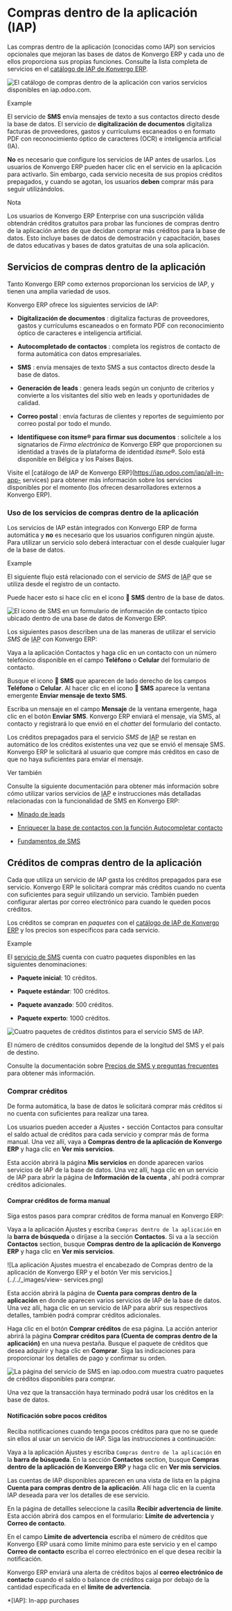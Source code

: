 # Compras dentro de la aplicación (IAP)

Las compras dentro de la aplicación (conocidas como IAP) son servicios
opcionales que mejoran las bases de datos de Konvergo ERP y cada uno de ellos
proporciona sus propias funciones. Consulte la lista completa de servicios en
el [catálogo de IAP de Konvergo ERP](https://iap.odoo.com/iap/all-in-app-services).

![El catálogo de compras dentro de la aplicación con varios servicios
disponibles en iap.odoo.com.](../../_images/iap.png) <div class="alert alert-success">
<p class="alert-title">
Example</p><p>El servicio de <b>SMS</b> envía mensajes de texto a sus contactos directo desde la base de datos. El servicio de <b>digitalización de documentos</b> digitaliza facturas de proveedores, gastos y currículums escaneados o en formato PDF con reconocimiento óptico de caracteres (OCR) e inteligencia artificial (IA).</p>
</div>

**No** es necesario que configure los servicios de IAP antes de usarlos. Los
usuarios de Konvergo ERP pueden hacer clic en el servicio en la aplicación para
activarlo. Sin embargo, cada servicio necesita de sus propios créditos
prepagados, y cuando se agotan, los usuarios **deben** comprar más para seguir
utilizándolos.

<div class="alert alert-primary">
<p class="alert-title">
Nota</p><p>Los usuarios de Konvergo ERP Enterprise con una suscripción válida obtendrán créditos gratuitos para probar las funciones de compras dentro de la aplicación antes de que decidan comprar más créditos para la base de datos. Esto incluye bases de datos de demostración y capacitación, bases de datos educativas y bases de datos gratuitas de una sola aplicación.</p>
</div>

## Servicios de compras dentro de la aplicación

Tanto Konvergo ERP como externos proporcionan los servicios de IAP, y tienen una
amplia variedad de usos.

Konvergo ERP ofrece los siguientes servicios de IAP:

  * **Digitalización de documentos** : digitaliza facturas de proveedores, gastos y currículums escaneados o en formato PDF con reconocimiento óptico de caracteres e inteligencia artificial.

  * **Autocompletado de contactos** : completa los registros de contacto de forma automática con datos empresariales.

  * **SMS** : envía mensajes de texto SMS a sus contactos directo desde la base de datos.

  * **Generación de leads** : genera leads según un conjunto de criterios y convierte a los visitantes del sitio web en leads y oportunidades de calidad.

  * **Correo postal** : envía facturas de clientes y reportes de seguimiento por correo postal por todo el mundo.

  * **Identifíquese con itsme®️ para firmar sus documentos** : solicítele a los signatarios de _Firma electrónica_ de Konvergo ERP que proporcionen su identidad a través de la plataforma de identidad _itsme‍®_. Solo está disponible en Bélgica y los Países Bajos.

Visite el [catálogo de IAP de Konvergo ERP](https://iap.odoo.com/iap/all-in-app-
services) para obtener más información sobre los servicios disponibles por el
momento (los ofrecen desarrolladores externos a Konvergo ERP).

### Uso de los servicios de compras dentro de la aplicación

Los servicios de IAP están integrados con Konvergo ERP de forma automática y **no** es
necesario que los usuarios configuren ningún ajuste. Para utilizar un servicio
solo deberá interactuar con el desde cualquier lugar de la base de datos.

<div class="alert alert-success">
<p class="alert-title">
Example</p><p>El siguiente flujo está relacionado con el servicio de <em>SMS</em> de <abbr title="In-app purchases">IAP</abbr> que se utiliza desde el registro de un contacto.</p>
<p>Puede hacer esto si hace clic en el icono <b>📱 SMS</b> dentro de la base de datos.</p>
<img alt="El icono de SMS en un formulario de información de contacto típico ubicado dentro de una base de datos de Konvergo ERP." class="align-center" src="../../_images/sms-icon.png"/>
<p>Los siguientes pasos describen una de las maneras de utilizar el servicio <em>SMS</em> de <abbr title="In-app purchases">IAP</abbr> con Konvergo ERP:</p>
<p>Vaya a la aplicación Contactos y haga clic en un contacto con un número telefónico disponible en el campo <b>Teléfono</b> o <b>Celular</b> del formulario de contacto.</p>
<p>Busque el icono <b>📱 SMS</b> que aparecen de lado derecho de los campos <b>Teléfono</b> o <b>Celular</b>. Al hacer clic en el icono <b>📱 SMS</b> aparece la ventana emergente <b>Enviar mensaje de texto SMS</b>.</p>
<p>Escriba un mensaje en el campo <b>Mensaje</b> de la ventana emergente, haga clic en el botón <b>Enviar SMS</b>. Konvergo ERP enviará el mensaje, vía SMS, al contacto y registrará lo que envió en el <em>chatter</em> del formulario del contacto.</p>
<p>Los créditos prepagados para el servicio <em>SMS</em> de <abbr title="In-app purchases">IAP</abbr> se restan en automático de los créditos existentes una vez que se envió el mensaje SMS. Konvergo ERP le solicitará al usuario que compre más créditos en caso de que no haya suficientes para enviar el mensaje.</p>
</div> <div class="alert alert-secondary">
<p class="alert-title">
Ver también</p><p>Consulte la siguiente documentación para obtener más información sobre cómo utilizar varios servicios de <abbr title="In-app purchases">IAP</abbr> e instrucciones más detalladas relacionadas con la funcionalidad de SMS en Konvergo ERP:</p>
<ul>
<li><p><a href="../sales/crm/acquire_leads/lead_mining">Minado de leads</a></p></li>
<li><p><a href="../sales/crm/optimize/partner_autocomplete">Enriquecer la base de contactos con la función Autocompletar contacto</a></p></li>
<li><p><a href="../marketing/sms_marketing/essentials/sms_essentials">Fundamentos de SMS</a></p></li>
</ul>
</div>

## Créditos de compras dentro de la aplicación

Cada que utiliza un servicio de IAP gasta los créditos prepagados para ese
servicio. Konvergo ERP le solicitará comprar más créditos cuando no cuenta con
suficientes para seguir utilizando un servicio. También pueden configurar
alertas por correo electrónico para cuando le queden pocos créditos.

Los créditos se compran en _paquetes_ con el [catálogo de IAP de
Konvergo ERP](https://iap.odoo.com/iap/all-in-app-services) y los precios son
específicos para cada servicio.

<div class="alert alert-success">
<p class="alert-title">
Example</p><p>El <a href="https://iap.odoo.com/iap/in-app-services/1">servicio de SMS</a> cuenta con cuatro paquetes disponibles en las siguientes denominaciones:</p>
<ul>
<li><p><b>Paquete inicial</b>: 10 créditos.</p></li>
<li><p><b>Paquete estándar</b>: 100 créditos.</p></li>
<li><p><b>Paquete avanzado</b>: 500 créditos.</p></li>
<li><p><b>Paquete experto</b>: 1000 créditos.</p></li>
</ul>
<img alt="Cuatro paquetes de créditos distintos para el servicio SMS de IAP." class="align-center" src="../../_images/packs.png"/>
<p>El número de créditos consumidos depende de la longitud del SMS y el país de destino.</p>
<p>Consulte la documentación sobre <a href="../marketing/sms_marketing/pricing/pricing_and_faq">Precios de SMS y preguntas frecuentes</a> para obtener más información.</p>
</div>

### Comprar créditos

De forma automática, la base de datos le solicitará comprar más créditos si no
cuenta con suficientes para realizar una tarea.

Los usuarios pueden acceder a Ajustes ‣ sección Contactos para consultar el
saldo actual de créditos para cada servicio y comprar más de forma manual. Una
vez allí, vaya a **Compras dentro de la aplicación de Konvergo ERP** y haga clic en
**Ver mis servicios**.

Esta acción abrirá la página **Mis servicios** en donde aparecen varios
servicios de IAP de la base de datos. Una vez allí, haga clic en un servicio
de IAP para abrir la página de **Información de la cuenta** , ahí podrá
comprar créditos adicionales.

#### Comprar créditos de forma manual

Siga estos pasos para comprar créditos de forma manual en Konvergo ERP:

Vaya a la aplicación Ajustes y escriba `Compras dentro de la aplicación` en la
**barra de búsqueda** o diríjase a la sección **Contactos**. Si va a la
sección **Contactos** section, busque **Compras dentro de la aplicación de
Konvergo ERP** y haga clic en **Ver mis servicios**.

![La aplicación Ajustes muestra el encabezado de Compras dentro de la
aplicación de Konvergo ERP y el botón Ver mis servicios.](../../_images/view-
services.png)

Esta acción abrirá la página de **Cuenta para compras dentro de la
aplicación** en donde aparecen varios servicios de IAP de la base de datos.
Una vez allí, haga clic en un servicio de IAP para abrir sus respectivos
detalles, también podrá comprar créditos adicionales.

Haga clic en el botón **Comprar créditos** de esa página. La acción anterior
abrirá la página **Comprar créditos para (Cuenta de compras dentro de la
aplicación)** en una nueva pestaña. Busque el paquete de créditos que desea
adquirir y haga clic en **Comprar**. Siga las indicaciones para proporcionar
los detalles de pago y confirmar su orden.

![La página del servicio de SMS en iap.odoo.com muestra cuatro paquetes de
créditos disponibles para comprar.](../../_images/buy-pack.png)

Una vez que la transacción haya terminado podrá usar los créditos en la base
de datos.

#### Notificación sobre pocos créditos

Reciba notificaciones cuando tenga pocos créditos para que no se quede sin
ellos al usar un servicio de IAP. Siga las instrucciones a continuación:

Vaya a la aplicación Ajustes y escriba `Compras dentro de la aplicación` en la
**barra de búsqueda**. En la sección **Contactos** section, busque **Compras
dentro de la aplicación de Konvergo ERP** y haga clic en **Ver mis servicios**.

Las cuentas de IAP disponibles aparecen en una vista de lista en la página
**Cuenta para compras dentro de la aplicación**. Allí haga clic en la cuenta
IAP deseada para ver los detalles de ese servicio.

En la página de detallles seleccione la casilla **Recibir advertencia de
límite**. Esta acción abrirá dos campos en el formulario: **Límite de
advertencia** y **Correo de contacto**.

En el campo **Límite de advertencia** escriba el número de créditos que Konvergo ERP
usará como límite mínimo para este servicio y en el campo **Correo de
contacto** escriba el correo electrónico en el que desea recibir la
notificación.

Konvergo ERP enviará una alerta de créditos bajos al **correo electrónico de
contacto** cuando el saldo o balance de créditos caiga por debajo de la
cantidad especificada en el **límite de advertencia**.

  *[IAP]: In-app purchases

